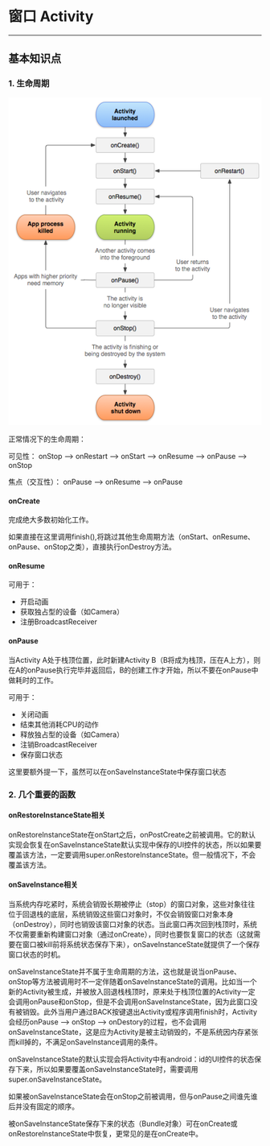 # 窗口 Activity
***
## 基本知识点

### 1. 生命周期

![](images/activity_lifecycle.png)

正常情况下的生命周期：

可见性： onStop ——> onRestart ——> onStart ——> onResume ——> onPause ——> onStop

焦点（交互性）： onPause ——> onResume ——> onPause


#### onCreate

完成绝大多数初始化工作。

如果直接在这里调用finish(),将跳过其他生命周期方法（onStart、onResume、onPause、onStop之类），直接执行onDestroy方法。

#### onResume

可用于：

- 开启动画
- 获取独占型的设备（如Camera）
- 注册BroadcastReceiver


#### onPause

当Activity A处于栈顶位置，此时新建Activity B（B将成为栈顶，压在A上方），则在A的onPause执行完毕并返回后，B的创建工作才开始，所以不要在onPause中做耗时的工作。

可用于：

- 关闭动画
- 结束其他消耗CPU的动作
- 释放独占型的设备（如Camera）
- 注销BroadcastReceiver
- 保存窗口状态

这里要额外提一下，虽然可以在onSaveInstanceState中保存窗口状态




### 2. 几个重要的函数

#### onRestoreInstanceState相关
onRestoreInstanceState在onStart之后，onPostCreate之前被调用。它的默认实现会恢复在onSaveInstanceState默认实现中保存的UI控件的状态，所以如果要覆盖该方法，一定要调用super.onRestoreInstanceState。但一般情况下，不会覆盖该方法。

#### onSaveInstance相关

当系统内存吃紧时，系统会销毁长期被停止（stop）的窗口对象，这些对象往往位于回退栈的底层，系统销毁这些窗口对象时，不仅会销毁窗口对象本身（onDestroy），同时也销毁该窗口对象的状态。当此窗口再次回到栈顶时，系统不仅需要重新构建窗口对象（通过onCreate），同时也要恢复窗口的状态（这就需要在窗口被kill前将系统状态保存下来），onSaveInstanceState就提供了一个保存窗口状态的时机。

onSaveInstanceState并不属于生命周期的方法，这也就是说当onPause、onStop等方法被调用时不一定伴随着onSaveInstanceState的调用。比如当一个新的Activity被生成，并被放入回退栈栈顶时，原来处于栈顶位置的Activity一定会调用onPause和onStop，但是不会调用onSaveInstanceState，因为此窗口没有被销毁。此外当用户通过BACK按键退出Activity或程序调用finish时，Activity会经历onPause ——> onStop ——> onDestory的过程，也不会调用onSaveInstanceState，这是应为Activity是被主动销毁的，不是系统因内存紧张而kill掉的，不满足onSaveInstance调用的条件。

onSaveInstanceState的默认实现会将Activity中有android：id的UI控件的状态保存下来，所以如果要覆盖onSaveInstanceState时，需要调用super.onSaveInstanceState。

如果被onSaveInstanceState会在onStop之前被调用，但与onPause之间谁先谁后并没有固定的顺序。

被onSaveInstanceState保存下来的状态（Bundle对象）可在onCreate或onRestoreInstanceState中恢复，更常见的是在onCreate中。







                                                          
